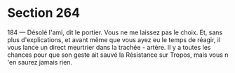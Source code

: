 # Section 264

184
— Désolé l'ami, dit le portier. Vous ne me laissez pas le choix. Et,
sans plus d'explications, et avant même que vous ayez eu le
temps de réagir, il vous lance un direct meurtrier dans la trachée -
artère. Il y a toutes les chances pour que son geste ait sauvé la
Résistance sur Tropos, mais vous n 'en saurez jamais rien.